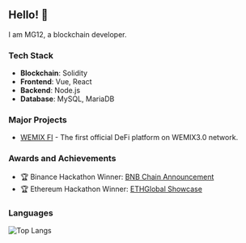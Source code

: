 ## Hello! 👋

I am MG12, a blockchain developer.

### Tech Stack

- **Blockchain**: Solidity
- **Frontend**: Vue, React
- **Backend**: Node.js
- **Database**: MySQL, MariaDB

### Major Projects

- [WEMIX FI](https://wemix.fi) - The first official DeFi platform on WEMIX3.0 network.

### Awards and Achievements

- 🏆 Binance Hackathon Winner: [BNB Chain Announcement](https://x.com/BNBCHAIN/status/1707014986260685035)
- 🏆 Ethereum Hackathon Winner: [ETHGlobal Showcase](https://ethglobal.com/showcase/l2vista-vwcqr)

### Languages

![Top Langs](https://github-readme-stats.vercel.app/api/top-langs/?username=solidity12&layout=compact)
